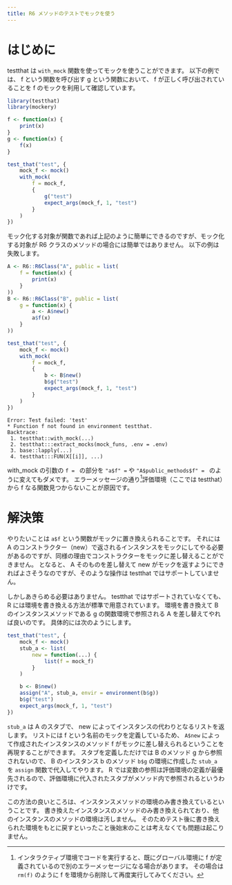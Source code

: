 ```yaml
---
title: R6 メソッドのテストでモックを使う
---
```


# はじめに

testthat は `with_mock` 関数を使ってモックを使うことができます。
以下の例では、 f という関数を呼び出す g という関数において、 f が正しく呼び出されていることを f のモックを利用して確認しています。

```r
library(testthat)
library(mockery)

f <- function(x) {
    print(x)
}
g <- function(x) {
    f(x)
}

test_that("test", {
    mock_f <- mock()
    with_mock(
        f = mock_f,
        {
            g("test")
            expect_args(mock_f, 1, "test")
        }
    )
})
```

モック化する対象が関数であれば上記のように簡単にできるのですが、モック化する対象が R6 クラスのメソッドの場合には簡単ではありません。
以下の例は失敗します。

```r
A <- R6::R6Class("A", public = list(
    f = function(x) {
        print(x)
    }
))
B <- R6::R6Class("B", public = list(
    g = function(x) {
        a <- A$new()
        a$f(x)
    }
))

test_that("test", {
    mock_f <- mock()
    with_mock(
        f = mock_f,
        {
            b <- B$new()
            b$g("test")
            expect_args(mock_f, 1, "test")
        }
    )
})
```

```
Error: Test failed: 'test'
* Function f not found in environment testthat.
Backtrace:
 1. testthat::with_mock(...)
 2. testthat:::extract_mocks(mock_funs, .env = .env)
 3. base::lapply(...)
 4. testthat:::FUN(X[[i]], ...)
```

with_mock の引数の `f = ` の部分を `"a$f" =` や `"A$public_methods$f" = ` のように変えてもダメです。
エラーメッセージの通り[^error-message]評価環境（ここでは testthat）から f なる関数見つからないことが原因です。

[^error-message]: インタラクティブ環境でコードを実行すると、既にグローバル環境に f が定義されているので別のエラーメッセージになる場合があります。
                  その場合は `rm(f)` のように f を環境から削除して再度実行してみてください。


# 解決策

やりたいことは `a$f` という関数がモックに置き換えられることです。
それには A のコンストラクター（new）で返されるインスタンスをモックにしてやる必要があるのですが、同様の理由でコンストラクターをモックに差し替えることができません。
となると、 A そのものを差し替えて new がモックを返すようにできればよさそうなのですが、そのような操作は testthat ではサポートしていません。

しかしあきらめる必要はありません。
testthat ではサポートされていなくても、 R には環境を書き換える方法が標準で用意されています。
環境を書き換えて B のインスタンスメソッドである g の関数環境で参照される A を差し替えてやれば良いのです。
具体的には次のようにします。

```r
test_that("test", {
    mock_f <- mock()
    stub_a <- list(
        new = function(...) {
            list(f = mock_f)
        }
    )

    b <- B$new()
    assign("A", stub_a, envir = environment(b$g))
    b$g("test")
    expect_args(mock_f, 1, "test")
})
```

`stub_a` は A のスタブで、 new によってインスタンスの代わりとなるリストを返します。
リストには f という名前のモックを定義しているため、 `A$new` によって作成されたインスタンスのメソッド f がモックに差し替えられるということを再現することができます。
スタブを定義しただけでは B のメソッド g から参照されないので、 B のインスタンス b のメソッド `b$g` の環境に作成した `stub_a` を `assign` 関数で代入してやります。
R では変数の参照は評価環境の定義が最優先されるので、評価環境に代入されたスタブがメソッド内で参照されるというわけです。

この方法の良いところは、インスタンスメソッドの環境のみ書き換えているということです。
書き換えたインスタンスのメソッドのみ書き換えられており、他のインスタンスのメソッドの環境は汚しません。
そのためテスト後に書き換えられた環境をもとに戻すといったこと後始末のことは考えなくても問題は起こりません。
